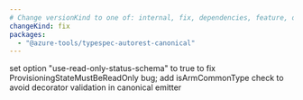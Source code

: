 ```yaml
---
# Change versionKind to one of: internal, fix, dependencies, feature, deprecation, breaking
changeKind: fix
packages:
  - "@azure-tools/typespec-autorest-canonical"
---
```


set option "use-read-only-status-schema" to true to fix ProvisioningStateMustBeReadOnly bug; 
add isArmCommonType check to avoid decorator validation in canonical emitter

